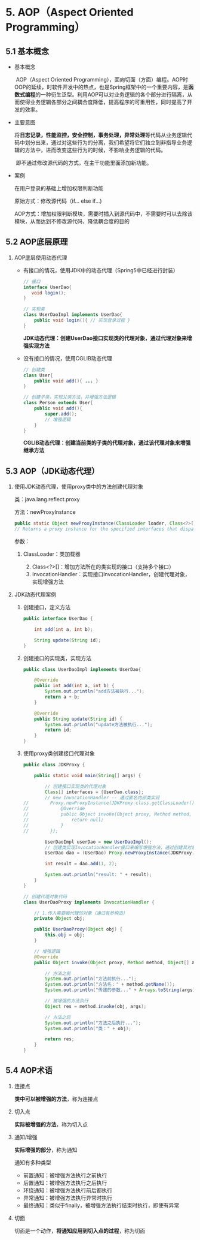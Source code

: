 # 5. AOP（Aspect Oriented Programming）

## 5.1 基本概念

- 基本概念

  ​	AOP（Aspect Oriented Programming），面向切面（方面）编程。AOP时OOP的延续，时软件开发中的热点，也是Spring框架中的一个重要内容，是**函数式编程**的一种衍生泛型。利用AOP可以对业务逻辑的各个部分进行隔离，从而使得业务逻辑各部分之间耦合度降低，提高程序的可重用性，同时提高了开发的效率。

- 主要意图

  ​	将**日志记录，性能监控，安全控制，事务处理，异常处理**等代码从业务逻辑代码中划分出来，通过对这些行为的分离，我们希望将它们独立到非指导业务逻辑的方法中，进而改变这些行为的时候，不影响业务逻辑的代码。

  ​	即不通过修改源代码的方式，在主干功能里面添加新功能。

- 案例

  在用户登录的基础上增加权限判断功能

  原始方式：修改源代码（if... else if...)

  AOP方式：增加权限判断模块，需要时插入到源代码中，不需要时可以去除该模块，从而达到不修改源代码，降低耦合度的目的

## 5.2 AOP底层原理

1. AOP底层使用动态代理

   - 有接口的情况，使用JDK中的动态代理（Spring5中已经进行封装）

     ```java
     // 接口
     interface UserDao{
     	void login();
     }
     
     // 实现类
     class UserDaoImpl implements UserDao{
         public void login(){ // 实现登录过程 }
     }
     
     ```

     **JDK动态代理：创建UserDao接口实现类的代理对象，通过代理对象来增强实现方法**

   - 没有接口的情况，使用CGLIB动态代理

     ```java
     // 创建类
     class User{
         public void add(){ ... }
     }
     ```

     ```java
     // 创建子类，实现父类方法，并增强方法逻辑
     class Person extends User{
         public void add(){
             super.add();
             // 增强逻辑
         }
     }
     ```

     **CGLIB动态代理：创建当前类的子类的代理对象，通过该代理对象来增强继承方法**

## 5.3 AOP（JDK动态代理）

1. 使用JDK动态代理，使用proxy类中的方法创建代理对象

   类：java.lang.reflect.proxy

   方法：newProxyInstance

   ```java
   public static Object newProxyInstance(ClassLoader loader, Class<?>[] interface, InvocationHandler h)
   // Returns a proxy instance for the specified interfaces that dispatches method invocations to the specified invocation handler.
   ```

   参数：

   1. ClassLoader：类加载器

    	2. Class<?>[]：增加方法所在的类实现的接口（支持多个接口）
    	3. InvocationHandler：实现接口InvocationHandler，创建代理对象，实现增强方法

2. JDK动态代理案例

   1. 创建接口，定义方法

      ```java
      public interface UserDao {
      
          int add(int a, int b);
      
          String update(String id);
      }
      ```

   2. 创建接口的实现类，实现方法

      ```java
      public class UserDaoImpl implements UserDao{
      
          @Override
          public int add(int a, int b) {
              System.out.println("add方法被执行...");
              return a + b;
          }
      
          @Override
          public String update(String id) {
              System.out.println("update方法被执行...");
              return id;
          }
      }
      ```

   3. 使用proxy类创建接口代理对象

      ```java
      public class JDKProxy {
      
          public static void main(String[] args) {
      
              // 创建接口实现类的代理对象
              Class[] interfaces = {UserDao.class};
              // new InvocationHandler -- 通过匿名内部类实现
      //        Proxy.newProxyInstance(JDKProxy.class.getClassLoader(), interfaces, new InvocationHandler() {
      //            @Override
      //            public Object invoke(Object proxy, Method method, Object[] args) throws Throwable {
      //                return null;
      //            }
      //        });
      
              UserDaoImpl userDao = new UserDaoImpl();
              // 创建类实现InvocationHandler接口来编写增强方法，通过创建其对象来实现
              UserDao dao = (UserDao) Proxy.newProxyInstance(JDKProxy.class.getClassLoader(), interfaces, new UserDaoProxy(userDao));
      
              int result = dao.add(1, 2);
      
              System.out.println("result: " + result);
          }
      }
      
      // 创建代理对象代码
      class UserDaoProxy implements InvocationHandler {
      
          // 1.传入需要被代理的对象（通过有参构造）
          private Object obj;
      
          public UserDaoProxy(Object obj) {
              this.obj = obj;
          }
      
          // 增强逻辑
          @Override
          public Object invoke(Object proxy, Method method, Object[] args) throws Throwable {
      
              // 方法之前
              System.out.println("方法前执行...");
              System.out.println("方法名：" + method.getName());
              System.out.println("传递的参数..." + Arrays.toString(args));
      
              // 被增强的方法执行
              Object res = method.invoke(obj, args);
      
              // 方法之后
              System.out.println("方法之后执行...");
              System.out.println("类：" + obj);
      
              return res;
          }
      }
      ```


## 5.4 AOP术语

1. 连接点

   **类中可以被增强的方法**，称为连接点

2. 切入点

   **实际被增强的方法**，称为切入点

3. 通知/增强

   **实际增强的部分**，称为通知

   通知有多种类型

   - 前置通知：被增强方法执行之前执行
   - 后置通知：被增强方法执行之后执行
   - 环绕通知：被增强方法执行前后都执行
   - 异常通知：被增强方法执行异常时执行
   - 最终通知：类似于finally，被增强方法执行结束时执行，即使有异常

4. 切面

   切面是一个动作，**将通知应用到切入点的过程**，称为切面

 

